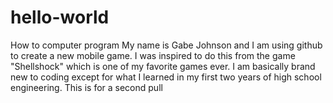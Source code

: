 # hello-world
How to computer program
My name is Gabe Johnson and I am using github to create a new mobile game. I was inspired to do this from the game "Shellshock" which is one of my favorite games ever. I am basically brand new to coding except for what I learned in my first two years of high school engineering.
This is for a second pull
